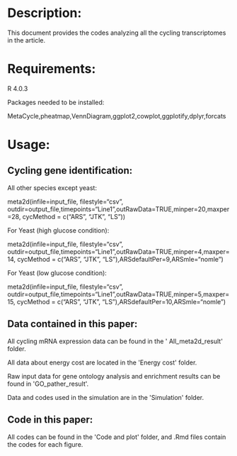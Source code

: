 Description:
===
This document provides the codes analyzing all the cycling transcriptomes in the article.

Requirements:
===
R 4.0.3

Packages needed to be installed: 

MetaCycle,pheatmap,VennDiagram,ggplot2,cowplot,ggplotify,dplyr,forcats

Usage:
===
Cycling gene identification: 
---
All other species except yeast:

meta2d(infile=input_file, filestyle=“csv”, outdir=output_file,timepoints=“Line1”,outRawData=TRUE,minper=20,maxper=28, cycMethod = c(“ARS”, “JTK”, “LS”))

For Yeast (high glucose condition):

meta2d(infile=input_file, filestyle=“csv”, outdir=output_file,timepoints=“Line1”,outRawData=TRUE,minper=4,maxper=14, cycMethod = c(“ARS”, “JTK”, “LS”),ARSdefaultPer=9,ARSmle=“nomle”)

For Yeast (low glucose condition):

meta2d(infile=input_file, filestyle=“csv”, outdir=output_file,timepoints=“Line1”,outRawData=TRUE,minper=5,maxper=15, cycMethod = c(“ARS”, “JTK”, “LS”),ARSdefaultPer=10,ARSmle=“nomle”)

 
Data contained in this paper:
---
All cycling mRNA expression data can be found in the ' All_meta2d_result' folder.

All data about energy cost are located in the 'Energy cost' folder.

Raw input data for gene ontology analysis and enrichment results can be found in 'GO_pather_result'.

Data and codes used in the simulation are in the 'Simulation' folder.

Code in this paper:
---
All codes can be found in the 'Code and plot' folder, and .Rmd files contain the codes for each figure.
